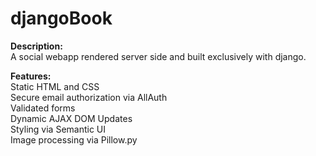 # djangoBook

**Description:**  
A social webapp rendered server side and built exclusively with django.

<!-- ![pyGame_demo](demo/bpy_anim.gif) -->


**Features:**  
Static HTML and CSS  
Secure email authorization via AllAuth  
Validated forms  
Dynamic AJAX DOM Updates  
Styling via Semantic UI  
Image processing via Pillow.py  
